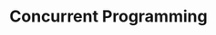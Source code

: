 ---
layout: tag-list
type: tag
title: Concurrent Programming
slug: concurrent-programming
category: devlog
sidebar: true
description: >
  
---